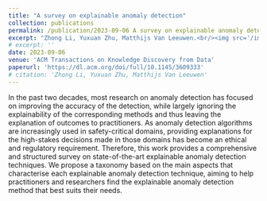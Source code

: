 ```yaml
---
title: "A survey on explainable anomaly detection"
collection: publications
permalink: /publication/2023-09-06 A survey on explainable anomaly detection
excerpt: "Zhong Li, Yuxuan Zhu, Matthijs Van Leeuwen.<br/><img src='/images/tkdd.png'>"
# excerpt: ''
date: 2023-09-06
venue: 'ACM Transactions on Knowledge Discovery from Data'
paperurl: 'https://dl.acm.org/doi/full/10.1145/3609333'
# citation: 'Zhong Li, Yuxuan Zhu, Matthijs Van Leeuwen'
---
```


In the past two decades, most research on anomaly detection has focused on improving the accuracy of the detection, while largely ignoring the explainability of the corresponding methods and thus leaving the explanation of outcomes to practitioners. As anomaly detection algorithms are increasingly used in safety-critical domains, providing explanations for the high-stakes decisions made in those domains has become an ethical and regulatory requirement. Therefore, this work provides a comprehensive and structured survey on state-of-the-art explainable anomaly detection techniques. We propose a taxonomy based on the main aspects that characterise each explainable anomaly detection technique, aiming to help practitioners and researchers find the explainable anomaly detection method that best suits their needs.
